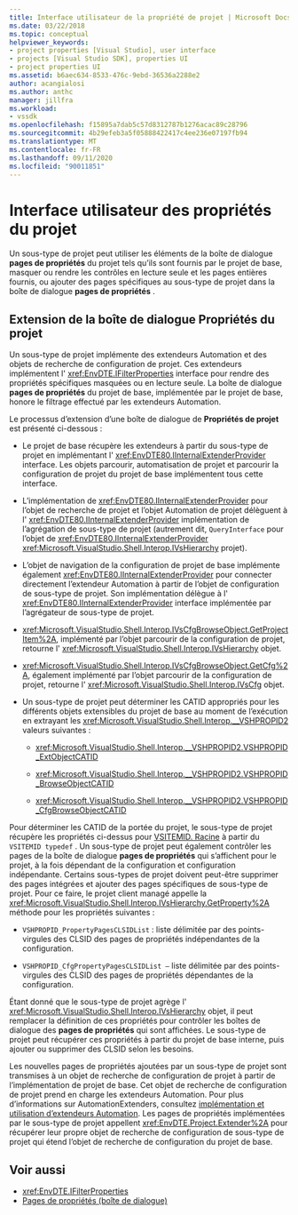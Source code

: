 ```yaml
---
title: Interface utilisateur de la propriété de projet | Microsoft Docs
ms.date: 03/22/2018
ms.topic: conceptual
helpviewer_keywords:
- project properties [Visual Studio], user interface
- projects [Visual Studio SDK], properties UI
- project properties UI
ms.assetid: b6aec634-8533-476c-9ebd-36536a2288e2
author: acangialosi
ms.author: anthc
manager: jillfra
ms.workload:
- vssdk
ms.openlocfilehash: f15895a7dab5c57d8312787b1276acac89c28796
ms.sourcegitcommit: 4b29efeb3a5f05888422417c4ee236e07197fb94
ms.translationtype: MT
ms.contentlocale: fr-FR
ms.lasthandoff: 09/11/2020
ms.locfileid: "90011851"
---
```

# <a name="project-property-user-interface"></a>Interface utilisateur des propriétés du projet

Un sous-type de projet peut utiliser les éléments de la boîte de dialogue **pages de propriétés** du projet tels qu’ils sont fournis par le projet de base, masquer ou rendre les contrôles en lecture seule et les pages entières fournis, ou ajouter des pages spécifiques au sous-type de projet dans la boîte de dialogue **pages de propriétés** .

## <a name="extending-the-project-property-dialog-box"></a>Extension de la boîte de dialogue Propriétés du projet

Un sous-type de projet implémente des extendeurs Automation et des objets de recherche de configuration de projet. Ces extendeurs implémentent l' <xref:EnvDTE.IFilterProperties> interface pour rendre des propriétés spécifiques masquées ou en lecture seule. La boîte de dialogue **pages de propriétés** du projet de base, implémentée par le projet de base, honore le filtrage effectué par les extendeurs Automation.

Le processus d’extension d’une boîte de dialogue de **Propriétés de projet** est présenté ci-dessous :

- Le projet de base récupère les extendeurs à partir du sous-type de projet en implémentant l' <xref:EnvDTE80.IInternalExtenderProvider> interface. Les objets parcourir, automatisation de projet et parcourir la configuration de projet du projet de base implémentent tous cette interface.

- L’implémentation de <xref:EnvDTE80.IInternalExtenderProvider> pour l’objet de recherche de projet et l’objet Automation de projet délèguent à l' <xref:EnvDTE80.IInternalExtenderProvider> implémentation de l’agrégation de sous-type de projet (autrement dit, `QueryInterface` pour l’objet de <xref:EnvDTE80.IInternalExtenderProvider> <xref:Microsoft.VisualStudio.Shell.Interop.IVsHierarchy> projet).

- L’objet de navigation de la configuration de projet de base implémente également <xref:EnvDTE80.IInternalExtenderProvider> pour connecter directement l’extendeur Automation à partir de l’objet de configuration de sous-type de projet. Son implémentation délègue à l' <xref:EnvDTE80.IInternalExtenderProvider> interface implémentée par l’agrégateur de sous-type de projet.

- <xref:Microsoft.VisualStudio.Shell.Interop.IVsCfgBrowseObject.GetProjectItem%2A>, implémenté par l’objet parcourir de la configuration de projet, retourne l' <xref:Microsoft.VisualStudio.Shell.Interop.IVsHierarchy> objet.

- <xref:Microsoft.VisualStudio.Shell.Interop.IVsCfgBrowseObject.GetCfg%2A>, également implémenté par l’objet parcourir de la configuration de projet, retourne l' <xref:Microsoft.VisualStudio.Shell.Interop.IVsCfg> objet.

- Un sous-type de projet peut déterminer les CATID appropriés pour les différents objets extensibles du projet de base au moment de l’exécution en extrayant les <xref:Microsoft.VisualStudio.Shell.Interop.__VSHPROPID2> valeurs suivantes :

  - <xref:Microsoft.VisualStudio.Shell.Interop.__VSHPROPID2.VSHPROPID_ExtObjectCATID>

  - <xref:Microsoft.VisualStudio.Shell.Interop.__VSHPROPID2.VSHPROPID_BrowseObjectCATID>

  - <xref:Microsoft.VisualStudio.Shell.Interop.__VSHPROPID2.VSHPROPID_CfgBrowseObjectCATID>

Pour déterminer les CATID de la portée du projet, le sous-type de projet récupère les propriétés ci-dessus pour [VSITEMID. Racine](<xref:Microsoft.VisualStudio.VSConstants.VSITEMID#Microsoft_VisualStudio_VSConstants_VSITEMID_Root>) à partir du `VSITEMID typedef` . Un sous-type de projet peut également contrôler les pages de la boîte de dialogue **pages de propriétés** qui s’affichent pour le projet, à la fois dépendant de la configuration et configuration indépendante. Certains sous-types de projet doivent peut-être supprimer des pages intégrées et ajouter des pages spécifiques de sous-type de projet. Pour ce faire, le projet client managé appelle la <xref:Microsoft.VisualStudio.Shell.Interop.IVsHierarchy.GetProperty%2A> méthode pour les propriétés suivantes :

- `VSHPROPID_PropertyPagesCLSIDList` : liste délimitée par des points-virgules des CLSID des pages de propriétés indépendantes de la configuration.

- `VSHPROPID_CfgPropertyPagesCLSIDList —` liste délimitée par des points-virgules des CLSID des pages de propriétés dépendantes de la configuration.

Étant donné que le sous-type de projet agrège l' <xref:Microsoft.VisualStudio.Shell.Interop.IVsHierarchy> objet, il peut remplacer la définition de ces propriétés pour contrôler les boîtes de dialogue des **pages de propriétés** qui sont affichées. Le sous-type de projet peut récupérer ces propriétés à partir du projet de base interne, puis ajouter ou supprimer des CLSID selon les besoins.

Les nouvelles pages de propriétés ajoutées par un sous-type de projet sont transmises à un objet de recherche de configuration de projet à partir de l’implémentation de projet de base. Cet objet de recherche de configuration de projet prend en charge les extendeurs Automation. Pour plus d’informations sur AutomationExtenders, consultez [implémentation et utilisation d’extendeurs Automation](/previous-versions/0y92k2w2(v=vs.140)). Les pages de propriétés implémentées par le sous-type de projet appellent <xref:EnvDTE.Project.Extender%2A> pour récupérer leur propre objet de recherche de configuration de sous-type de projet qui étend l’objet de recherche de configuration du projet de base.

## <a name="see-also"></a>Voir aussi

- <xref:EnvDTE.IFilterProperties>
- [Pages de propriétés (boîte de dialogue)](/previous-versions/visualstudio/visual-studio-2010/as5chysf(v=vs.100))